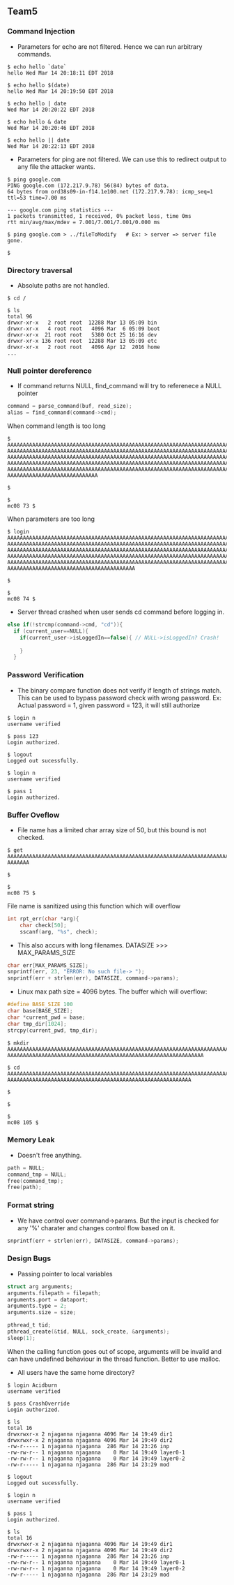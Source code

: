 ## Team5

### Command Injection

* Parameters for echo are not filtered. Hence we can run arbitrary commands.

```
$ echo hello `date`
hello Wed Mar 14 20:18:11 EDT 2018

$ echo hello $(date)
hello Wed Mar 14 20:19:50 EDT 2018

$ echo hello | date
Wed Mar 14 20:20:22 EDT 2018

$ echo hello & date
Wed Mar 14 20:20:46 EDT 2018

$ echo hello || date
Wed Mar 14 20:22:13 EDT 2018

```

* Parameters for ping are not filtered. We can use this to redirect output to any file the attacker wants.
```
$ ping google.com
PING google.com (172.217.9.78) 56(84) bytes of data.
64 bytes from ord38s09-in-f14.1e100.net (172.217.9.78): icmp_seq=1 ttl=53 time=7.00 ms

--- google.com ping statistics ---
1 packets transmitted, 1 received, 0% packet loss, time 0ms
rtt min/avg/max/mdev = 7.001/7.001/7.001/0.000 ms

$ ping google.com > ../fileToModify   # Ex: > server => server file gone.

$
```
### Directory traversal

* Absolute paths are not handled.
```
$ cd /

$ ls
total 96
drwxr-xr-x   2 root root  12288 Mar 13 05:09 bin
drwxr-xr-x   4 root root   4096 Mar  6 05:09 boot
drwxr-xr-x  21 root root   5380 Oct 25 16:16 dev
drwxr-xr-x 136 root root  12288 Mar 13 05:09 etc
drwxr-xr-x   2 root root   4096 Apr 12  2016 home
...
```

### Null pointer dereference 

* If command returns NULL, find_command will try to referenece a NULL pointer
```C
command = parse_command(buf, read_size);
alias = find_command(command->cmd);
```
When command length is too long
```
$ AAAAAAAAAAAAAAAAAAAAAAAAAAAAAAAAAAAAAAAAAAAAAAAAAAAAAAAAAAAAAAAAAAAAAAAAAAAAAAAAAAAAAAAAAAAAAAA
AAAAAAAAAAAAAAAAAAAAAAAAAAAAAAAAAAAAAAAAAAAAAAAAAAAAAAAAAAAAAAAAAAAAAAAAAAAAAAAAAAAAAAAAAAAAAAAAA
AAAAAAAAAAAAAAAAAAAAAAAAAAAAAAAAAAAAAAAAAAAAAAAAAAAAAAAAAAAAAAAAAAAAAAAAAAAAAAAAAAAAAAAAAAAAAAAAA
AAAAAAAAAAAAAAAAAAAAAAAAAAAAAAAAAAAAAAAAAAAAAAAAAAAAAAAAAAAAAAAAAAAAAAAAAAAAAAAAAAAAAAAAAAAAAAAAA
AAAAAAAAAAAAAAAAAAAAAAAAAAAAAAAAAAAAAAAAAAAAAAAAAAAAAAAAAAAAAAAAAAAAAAAAAAAAAAAAAAAAAAAAAAAAAAAAA
AAAAAAAAAAAAAAAAAAAAAAAAAAAAA

$ 

$ 
mc08 73 $
```
When parameters are too long
```
$ login AAAAAAAAAAAAAAAAAAAAAAAAAAAAAAAAAAAAAAAAAAAAAAAAAAAAAAAAAAAAAAAAAAAAAAAAAAAAAAAAAAAAAAAA
AAAAAAAAAAAAAAAAAAAAAAAAAAAAAAAAAAAAAAAAAAAAAAAAAAAAAAAAAAAAAAAAAAAAAAAAAAAAAAAAAAAAAAAAAAAAAAA
AAAAAAAAAAAAAAAAAAAAAAAAAAAAAAAAAAAAAAAAAAAAAAAAAAAAAAAAAAAAAAAAAAAAAAAAAAAAAAAAAAAAAAAAAAAAAAAA
AAAAAAAAAAAAAAAAAAAAAAAAAAAAAAAAAAAAAAAAAAAAAAAAAAAAAAAAAAAAAAAAAAAAAAAAAAAAAAAAAAAAAAAAAAAAAAAA
AAAAAAAAAAAAAAAAAAAAAAAAAAAAAAAAAAAAAAAAAAAAAAAAAAAAAAAAAAAAAAAAAAAAAAAAAAAAAAAAAAAAAAAAAAAAAAAA
AAAAAAAAAAAAAAAAAAAAAAAAAAAAAAAAAAAAAAAAA

$ 

$ 
mc08 74 $
```
* Server thread crashed when user sends cd command before logging in.

```C
else if(!strcmp(command->cmd, "cd")){
  if (current_user==NULL){
    if(current_user->isLoggedIn==false){ // NULL->isLoggedIn? Crash!
    
    }
  }
```

### Password Verification

* The binary compare function does not verify if length of strings match. This can be used to bypass password check with wrong password. Ex: Actual password = 1, given password = 123, it will still authorize

```
$ login n
username verified

$ pass 123
Login authorized.

$ logout
Logged out sucessfully.

$ login n
username verified

$ pass 1
Login authorized.
```

### Buffer Oveflow

* File name has a limited char array size of 50, but this bound is not checked.

```
$ get AAAAAAAAAAAAAAAAAAAAAAAAAAAAAAAAAAAAAAAAAAAAAAAAAAAAAAAAAAAAAAAAAAAAAAAAAAAAAAAAAAAAAAAAAAAAA
AAAAAAA

$ 

$ 
mc08 75 $ 
```
File name is sanitized using this function which will overflow
```C
int rpt_err(char *arg){
	char check[50];
	sscanf(arg, "%s", check);
```

* This also accurs with long filenames. DATASIZE >>> MAX_PARAMS_SIZE
```C
char err[MAX_PARAMS_SIZE];
snprintf(err, 23, "ERROR: No such file-> ");
snprintf(err + strlen(err), DATASIZE, command->params);
```

* Linux max path size = 4096 bytes. The buffer which will overflow: 
```C
#define BASE_SIZE 100
char base[BASE_SIZE];
char *current_pwd = base;
char tmp_dir[1024];
strcpy(current_pwd, tmp_dir);
```
```
$ mkdir AAAAAAAAAAAAAAAAAAAAAAAAAAAAAAAAAAAAAAAAAAAAAAAAAAAAAAAAAAAAAAAAAAAAAAAAAAAAAAA
AAAAAAAAAAAAAAAAAAAAAAAAAAAAAAAAAAAAAAAAAAAAAAAAAAAAAAAAAAAAAAA

$ cd AAAAAAAAAAAAAAAAAAAAAAAAAAAAAAAAAAAAAAAAAAAAAAAAAAAAAAAAAAAAAAAAAAAAAAAAAAAAAAAAAAA
AAAAAAAAAAAAAAAAAAAAAAAAAAAAAAAAAAAAAAAAAAAAAAAAAAAAAAAAAAA

$ 

$ 

$ 
mc08 105 $
```


### Memory Leak

* Doesn't free anything.
```C
path = NULL;
command_tmp = NULL;
free(command_tmp);
free(path);

```
### Format string

* We have control over command->params. But the input is checked for any '%' charater and changes control flow based on it.
```C
snprintf(err + strlen(err), DATASIZE, command->params);
```
### Design Bugs

* Passing pointer to local variables
```C
struct arg arguments;
arguments.filepath = filepath;
arguments.port = dataport;
arguments.type = 2;
arguments.size = size;

pthread_t tid;
pthread_create(&tid, NULL, sock_create, &arguments);
sleep(1);
```

When the calling function goes out of scope, arguments will be invalid and can have undefined behaviour in the 
thread function. Better to use malloc.

* All users have the same home directory?
```
$ login Acidburn
username verified

$ pass CrashOverride
Login authorized.

$ ls
total 16
drwxrwxr-x 2 njaganna njaganna 4096 Mar 14 19:49 dir1
drwxrwxr-x 2 njaganna njaganna 4096 Mar 14 19:49 dir2
-rw-r----- 1 njaganna njaganna  286 Mar 14 23:26 inp
-rw-rw-r-- 1 njaganna njaganna    0 Mar 14 19:49 layer0-1
-rw-rw-r-- 1 njaganna njaganna    0 Mar 14 19:49 layer0-2
-rw-r----- 1 njaganna njaganna  286 Mar 14 23:29 mod

$ logout
Logged out sucessfully.

$ login n
username verified

$ pass 1
Login authorized.

$ ls
total 16
drwxrwxr-x 2 njaganna njaganna 4096 Mar 14 19:49 dir1
drwxrwxr-x 2 njaganna njaganna 4096 Mar 14 19:49 dir2
-rw-r----- 1 njaganna njaganna  286 Mar 14 23:26 inp
-rw-rw-r-- 1 njaganna njaganna    0 Mar 14 19:49 layer0-1
-rw-rw-r-- 1 njaganna njaganna    0 Mar 14 19:49 layer0-2
-rw-r----- 1 njaganna njaganna  286 Mar 14 23:29 mod
```

